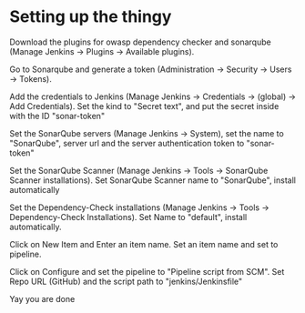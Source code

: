 # Setting up the thingy

Download the plugins for owasp dependency checker and sonarqube (Manage Jenkins -> Plugins -> Available plugins).

Go to Sonarqube and generate a token (Administration -> Security -> Users -> Tokens).

Add the credentials to Jenkins (Manage Jenkins -> Credentials -> (global) -> Add Credentials).
Set the kind to "Secret text", and put the secret inside with the ID "sonar-token"

Set the SonarQube servers (Manage Jenkins -> System), set the name to "SonarQube", server url and the server authentication token to "sonar-token"

Set the SonarQube Scanner (Manage Jenkins -> Tools -> SonarQube Scanner installations). Set SonarQube Scanner name to "SonarQube", install automatically

Set the Dependency-Check installations (Manage Jenkins -> Tools -> Dependency-Check Installations). Set Name to "default", install automatically.

Click on New Item and Enter an item name. Set an item name and set to pipeline.

Click on Configure and set the pipeline to "Pipeline script from SCM". Set Repo URL (GitHub) and the script path to "jenkins/Jenkinsfile"

Yay you are done
